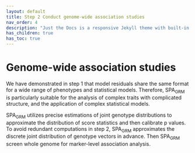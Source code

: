 ```yaml
---
layout: default
title: Step 2 Conduct genome-wide association studies
nav_order: 4
description: "Just the Docs is a responsive Jekyll theme with built-in search that is easily customizable and hosted on GitHub Pages."
has_children: true
has_toc: true
---
```


# Genome-wide association studies

We have demonstrated in step 1 that model residuals share the same format for a wide range of phenotypes and statistical models. Therefore, SPA<sub>GRM</sub> is particularly suitable for the analysis of complex traits with complicated structure, and the application of complex statistical models.

SPA<sub>GRM</sub> utilizes precise estimations of joint genotype distributions to approximate the distribution of score statistics and then calibrate p values. To avoid redundant computations in step 2, SPA<sub>GRM</sub>  approximates the discrete joint distribution of genotype vectors in advance. Then SPA<sub>GRM</sub> screen whole genome for marker-level association analysis. 

